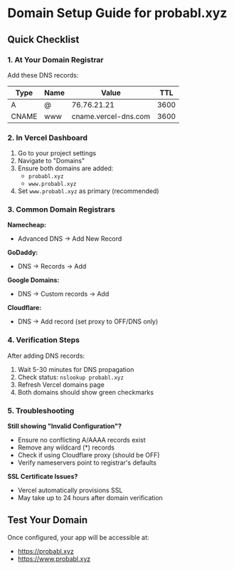 # Domain Setup Guide for probabl.xyz

## Quick Checklist

### 1. At Your Domain Registrar
Add these DNS records:

| Type | Name | Value | TTL |
|------|------|-------|-----|
| A | @ | 76.76.21.21 | 3600 |
| CNAME | www | cname.vercel-dns.com | 3600 |

### 2. In Vercel Dashboard
1. Go to your project settings
2. Navigate to "Domains"
3. Ensure both domains are added:
   - `probabl.xyz`
   - `www.probabl.xyz`
4. Set `www.probabl.xyz` as primary (recommended)

### 3. Common Domain Registrars

**Namecheap:**
- Advanced DNS → Add New Record

**GoDaddy:**
- DNS → Records → Add

**Google Domains:**
- DNS → Custom records → Add

**Cloudflare:**
- DNS → Add record (set proxy to OFF/DNS only)

### 4. Verification Steps
After adding DNS records:
1. Wait 5-30 minutes for DNS propagation
2. Check status: `nslookup probabl.xyz`
3. Refresh Vercel domains page
4. Both domains should show green checkmarks

### 5. Troubleshooting

**Still showing "Invalid Configuration"?**
- Ensure no conflicting A/AAAA records exist
- Remove any wildcard (*) records
- Check if using Cloudflare proxy (should be OFF)
- Verify nameservers point to registrar's defaults

**SSL Certificate Issues?**
- Vercel automatically provisions SSL
- May take up to 24 hours after domain verification

## Test Your Domain
Once configured, your app will be accessible at:
- https://probabl.xyz
- https://www.probabl.xyz 